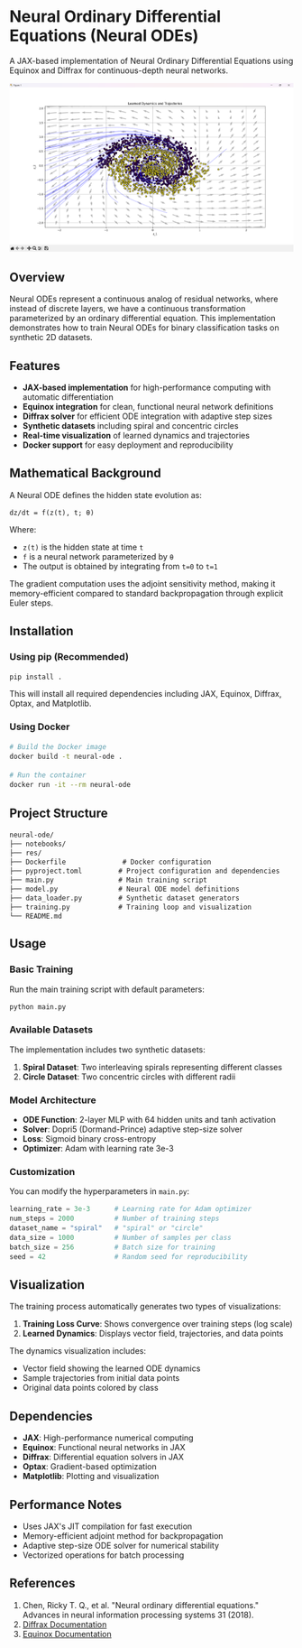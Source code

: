 # Neural Ordinary Differential Equations (Neural ODEs)
A JAX-based implementation of Neural Ordinary Differential Equations using Equinox and Diffrax for continuous-depth neural networks.

![Spiral Visualization](https://github.com/ajitashwath/neural-ode/blob/main/res/spiral.png?raw=true)

## Overview
Neural ODEs represent a continuous analog of residual networks, where instead of discrete layers, we have a continuous transformation parameterized by an ordinary differential equation. This implementation demonstrates how to train Neural ODEs for binary classification tasks on synthetic 2D datasets.

## Features
- **JAX-based implementation** for high-performance computing with automatic differentiation
- **Equinox integration** for clean, functional neural network definitions
- **Diffrax solver** for efficient ODE integration with adaptive step sizes
- **Synthetic datasets** including spiral and concentric circles
- **Real-time visualization** of learned dynamics and trajectories
- **Docker support** for easy deployment and reproducibility

## Mathematical Background

A Neural ODE defines the hidden state evolution as:

```
dz/dt = f(z(t), t; θ)
```

Where:
- `z(t)` is the hidden state at time `t`
- `f` is a neural network parameterized by `θ`
- The output is obtained by integrating from `t=0` to `t=1`

The gradient computation uses the adjoint sensitivity method, making it memory-efficient compared to standard backpropagation through explicit Euler steps.

## Installation

### Using pip (Recommended)

```bash
pip install .
```

This will install all required dependencies including JAX, Equinox, Diffrax, Optax, and Matplotlib.

### Using Docker

```bash
# Build the Docker image
docker build -t neural-ode .

# Run the container
docker run -it --rm neural-ode
```

## Project Structure

```
neural-ode/
├── notebooks/              
├── res/
├── Dockerfile              # Docker configuration
├── pyproject.toml         # Project configuration and dependencies
├── main.py                # Main training script
├── model.py               # Neural ODE model definitions
├── data_loader.py         # Synthetic dataset generators
├── training.py            # Training loop and visualization
└── README.md           
```

## Usage

### Basic Training
Run the main training script with default parameters:

```bash
python main.py
```

### Available Datasets

The implementation includes two synthetic datasets:

1. **Spiral Dataset**: Two interleaving spirals representing different classes
2. **Circle Dataset**: Two concentric circles with different radii

### Model Architecture

- **ODE Function**: 2-layer MLP with 64 hidden units and tanh activation
- **Solver**: Dopri5 (Dormand-Prince) adaptive step-size solver
- **Loss**: Sigmoid binary cross-entropy
- **Optimizer**: Adam with learning rate 3e-3

### Customization

You can modify the hyperparameters in `main.py`:

```python
learning_rate = 3e-3      # Learning rate for Adam optimizer
num_steps = 2000          # Number of training steps
dataset_name = "spiral"   # "spiral" or "circle"
data_size = 1000          # Number of samples per class
batch_size = 256          # Batch size for training
seed = 42                 # Random seed for reproducibility
```

## Visualization

The training process automatically generates two types of visualizations:

1. **Training Loss Curve**: Shows convergence over training steps (log scale)
2. **Learned Dynamics**: Displays vector field, trajectories, and data points

The dynamics visualization includes:
- Vector field showing the learned ODE dynamics
- Sample trajectories from initial data points
- Original data points colored by class

## Dependencies

- **JAX**: High-performance numerical computing
- **Equinox**: Functional neural networks in JAX
- **Diffrax**: Differential equation solvers in JAX
- **Optax**: Gradient-based optimization
- **Matplotlib**: Plotting and visualization

## Performance Notes

- Uses JAX's JIT compilation for fast execution
- Memory-efficient adjoint method for backpropagation
- Adaptive step-size ODE solver for numerical stability
- Vectorized operations for batch processing

## References

1. Chen, Ricky T. Q., et al. "Neural ordinary differential equations." Advances in neural information processing systems 31 (2018).
2. [Diffrax Documentation](https://docs.kidger.site/diffrax/)
3. [Equinox Documentation](https://docs.kidger.site/equinox/)
